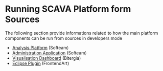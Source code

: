 # Running SCAVA Platform form Sources
The following section provide informations related to how the main platform components can be run from sources in developers mode

* [Analysis Platform](analysis-platform.md) (Softeam)
* [Administration Application](administration-application.md) (Softeam)
* [Visualisation Dashboard](visualisation-dashboard.md) (Bitergia)
* [Eclipse Plugin](eclipse-plugin.md) (FrontendArt)



